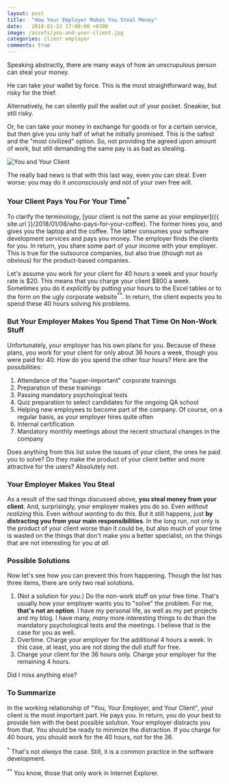 ```yaml
---
layout: post
title:  "How Your Employer Makes You Steal Money"
date:   2018-01-22 17:00:00 +0300
image: /assets/you-and-your-client.jpg
categories: client employer
comments: true
---
```


Speaking abstractly, there are many ways of how an unscrupulous person can steal your money. 

He can take your wallet by force. This is the most straightforward way, but risky for the thief. 

Alternatively, he can silently pull the wallet out of your pocket. Sneakier, but still risky. 

Or, he can take your money in exchange for goods or for a certain service, but then give you only half of what he initially promised. This is the safest and the "most civilized" option. So, not providing the agreed upon amount of work, but still demanding the same pay is as bad as stealing.

<img alt="You and Your Client" src="{{ site.url }}{{ page.image }}">

The really bad news is that with this last way, even _you_ can steal. Even worse: you may do it unconsciously and not of your own free will.

### Your Client Pays You For Your Time<sup>*</sup>

To clarify the terminology, [your client is not the same as your employer]({{ site.url }}/2018/01/08/who-pays-for-your-coffee). The former hires you, and gives you the laptop and the coffee. The latter consumes your software development services and pays you money. The employer finds the clients for you. In return, you share some part of your income with your employer. This is true for the outsource companies, but also true (though not as obvious) for the product-based companies.

Let's assume you work for your client for 40 hours a week and your hourly rate is $20. This means that you charge your client $800 a week. Sometimes you do it _explicitly_ by putting your hours to the Excel tables or to the form on the ugly corporate website<sup>**</sup>. In return, the client expects you to spend these 40 hours solving _his_ problems.

### But Your Employer Makes You Spend That Time On Non-Work Stuff

Unfortunately, your employer has his own plans for you. Because of these plans, you work for your client for only about 36 hours a week, though you were paid for 40. How do you spend the other four hours? Here are the possibilities:

1. Attendance of the "super-important" corporate trainings
2. Preparation of these trainings
3. Passing mandatory psychological tests
4. Quiz preparation to select candidates for the ongoing QA school
5. Helping new employees to become part of the company. Of course, on a regular basis, as your employer hires quite often
6. Internal certification
7. Mandatory monthly meetings about the recent structural changes in the company

Does anything from this list solve the issues of your client, the ones he paid you to solve? Do they make the product of your client better and more attractive for the users? Absolutely not.

### Your Employer Makes You Steal

As a result of the sad things discussed above, __you steal money from your client__. And, surprisingly, your employer makes you do so. Even _without realizing_ this. Even _without wanting_ to do this. But it still happens, just __by distracting you from your main responsibilities__. In the long run, not only is the product of your client worse than it could be, but also much of your time is wasted on the things that don't make you a better specialist, on the things that are not interesting for you _at all_.

### Possible Solutions

Now let's see how you can prevent this from happening. Though the list has three items, there are only two real solutions.

1. (Not a solution for _you_.) Do the non-work stuff on your free time. That's usually how your employer wants you to "solve" the problem. For me, __that's not an option__. I have my personal life, as well as my pet projects and my blog. I have many, _many_ more interesting things to do than the mandatory psychological tests and the meetings. I believe that is the case for you as well.
2. Overtime. Charge your employer for the additional 4 hours a week. In this case, at least, you are not doing the dull stuff for free.
3. Charge your client for the 36 hours only. Charge your employer for the remaining 4 hours.

Did I miss anything else?

### To Summarize

In the working relationship of "You, Your Employer, and Your Client", your client is the most important part. He pays you. In return, you do your best to provide him with the best possible solution. Your employer distracts you from that. You should be ready to minimize the distraction. If you charge for 40 hours, you should work for the 40 hours, not for the 36.

<sup>*</sup> That's not _always_ the case. Still, it is a common practice in the software development.

<sup>**</sup> You know, those that only work in Internet Explorer.
